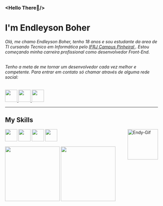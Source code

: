 ### <Hello There👾/>

# I'm Endleyson Boher

###### Olá, me chamo Endleyson Boher, tenho 18 anos e sou estudante da area de TI cursando Tecnico em Informática pelo <a href="https://portal.ifrj.edu.br/pinheiral"> IFRJ Campus Pinheiral </a>. Estou começando minha carreira profissional como desenvolvedor Front-End.

###### Tenho a meta de me tornar um desenvolvedor cada vez melhor e competente. Para entrar em contato só chamar através de alguma rede social:


<a href="https://www.instagram.com/endleyson_boher/" target="_blank"> 
    <img aling="center" src="https://image.flaticon.com/icons/png/512/1384/1384063.png" width="40" style="max-width:100%" >
</a>

<a href="https://api.whatsapp.com/send?phone=5524992817903&text=Ol%C3%A1%2C%20eu%20vim%20atrav%C3%A9s%20do%20seu%20GitHub."  target="_blank"> 
    <img src="https://image.flaticon.com/icons/png/512/2111/2111728.png" width="40" style="max-width:100%" >
</a>

<a href="https://twitter.com/EndyComing"  target="_blank"> 
    <img src="https://image.flaticon.com/icons/png/512/733/733579.png" width="40" style="max-width:100%" >
</a>




------- 
## My Skills

<img aling="center" src="https://cdn.jsdelivr.net/gh/devicons/devicon/icons/css3/css3-original.svg" width="40" style="max-width:100%"> <img aling="center" src="https://cdn.jsdelivr.net/gh/devicons/devicon/icons/html5/html5-original.svg" width="40" style="max-width:100%">
<img aling="center" src="https://cdn.jsdelivr.net/gh/devicons/devicon/icons/javascript/javascript-original.svg" width="40" style="max-width:100%">
<img src="https://cdn.jsdelivr.net/gh/devicons/devicon/icons/c/c-plain.svg" width="40" style="max-width:100%"/>
<img align="right" alt="Endy-Gif" src="https://cdn.discordapp.com/attachments/814329883114602536/883496281908084766/Webp.net-gifmaker.gif" width="100" style="max-width:100%">



<img height="180em" src="https://github-readme-stats.vercel.app/api/top-langs/?username=endleyson-boher&layout=compact&langs_count=7&theme=dracula"/>
<img height="180em" src="https://github-readme-stats.vercel.app/api?username=endleyson-boher&show_icons=true&theme=dracula&include_all_commits=true&count_private=true"/>
 





<!--
**Endleyson-Boher/Endleyson-Boher** is a ✨ _special_ ✨ repository because its `README.md` (this file) appears on your GitHub profile.

Here are some ideas to get you started:

- 🔭 I’m currently working on ...
- 🌱 I’m currently learning ...
- 👯 I’m looking to collaborate on ...
- 🤔 I’m looking for help with ...
- 💬 Ask me about ...
- 📫 How to reach me: ...
- 😄 Pronouns: ...
- ⚡ Fun fact: ...
-->
